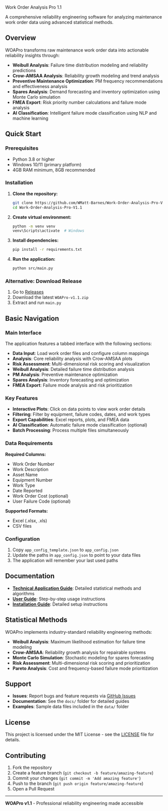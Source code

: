 Work Order Analysis Pro 1.1

A comprehensive reliability engineering software for analyzing maintenance work order data using advanced statistical methods.

## Overview

WOAPro transforms raw maintenance work order data into actionable reliability insights through:

- **Weibull Analysis**: Failure time distribution modeling and reliability predictions
- **Crow-AMSAA Analysis**: Reliability growth modeling and trend analysis
- **Preventive Maintenance Optimization**: PM frequency recommendations and effectiveness analysis
- **Spares Analysis**: Demand forecasting and inventory optimization using Monte Carlo simulation
- **FMEA Export**: Risk priority number calculations and failure mode analysis
- **AI Classification**: Intelligent failure mode classification using NLP and machine learning

## Quick Start

### Prerequisites

- Python 3.8 or higher
- Windows 10/11 (primary platform)
- 4GB RAM minimum, 8GB recommended

### Installation

1. **Clone the repository:**
   ```bash
   git clone https://github.com/WMatt-Barnes/Work-Order-Analysis-Pro-V1.1.git
   cd Work-Order-Analysis-Pro-V1.1
   ```

2. **Create virtual environment:**
   ```bash
   python -m venv venv
   venv\Scripts\activate  # Windows
   ```

3. **Install dependencies:**
   ```bash
   pip install -r requirements.txt
   ```

4. **Run the application:**
   ```bash
   python src/main.py
   ```

### Alternative: Download Release

1. Go to [Releases](https://github.com/WMatt-Barnes/Work-Order-Analysis-Pro-V1.1/releases)
2. Download the latest `WOAPro-v1.1.zip`
3. Extract and run `main.py`

## Basic Navigation

### Main Interface

The application features a tabbed interface with the following sections:

- **Data Input**: Load work order files and configure column mappings
- **Analysis**: Core reliability analysis with Crow-AMSAA plots
- **Risk Assessment**: Multi-dimensional risk scoring and visualization
- **Weibull Analysis**: Detailed failure time distribution analysis
- **PM Analysis**: Preventive maintenance optimization
- **Spares Analysis**: Inventory forecasting and optimization
- **FMEA Export**: Failure mode analysis and risk prioritization

### Key Features

- **Interactive Plots**: Click on data points to view work order details
- **Filtering**: Filter by equipment, failure codes, dates, and work types
- **Export Capabilities**: Excel reports, plots, and FMEA data
- **AI Classification**: Automatic failure mode classification (optional)
- **Batch Processing**: Process multiple files simultaneously

### Data Requirements

**Required Columns:**
- Work Order Number
- Work Description
- Asset Name
- Equipment Number
- Work Type
- Date Reported
- Work Order Cost (optional)
- User Failure Code (optional)

**Supported Formats:**
- Excel (.xlsx, .xls)
- CSV files

### Configuration

1. Copy `app_config_template.json` to `app_config.json`
2. Update the paths in `app_config.json` to point to your data files
3. The application will remember your last used paths

## Documentation

- **[Technical Application Guide](docs/Technical_Application_Guide.md)**: Detailed statistical methods and algorithms
- **[User Guide](docs/User_Guide.md)**: Step-by-step usage instructions
- **[Installation Guide](docs/Installation_Guide.md)**: Detailed setup instructions

## Statistical Methods

WOAPro implements industry-standard reliability engineering methods:

- **Weibull Analysis**: Maximum likelihood estimation for failure time modeling
- **Crow-AMSAA**: Reliability growth analysis for repairable systems
- **Monte Carlo Simulation**: Stochastic modeling for spares forecasting
- **Risk Assessment**: Multi-dimensional risk scoring and prioritization
- **Pareto Analysis**: Cost and frequency-based failure mode prioritization

## Support

- **Issues**: Report bugs and feature requests via [GitHub Issues](https://github.com/WMatt-Barnes/Work-Order-Analysis-Pro-V1.1/issues)
- **Documentation**: See the `docs/` folder for detailed guides
- **Examples**: Sample data files included in the `data/` folder

## License

This project is licensed under the MIT License - see the [LICENSE](LICENSE) file for details.

## Contributing

1. Fork the repository
2. Create a feature branch (`git checkout -b feature/amazing-feature`)
3. Commit your changes (`git commit -m 'Add amazing feature'`)
4. Push to the branch (`git push origin feature/amazing-feature`)
5. Open a Pull Request

---

**WOAPro v1.1** - Professional reliability engineering made accessible 
